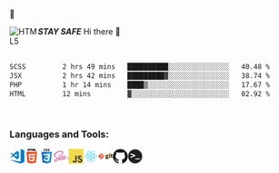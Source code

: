 
🚀 

<img align="left" alt="HTML5" width="50px" src="http://bambu-corp.com/s3/mask.gif" /> <strong>*STAY SAFE*</strong>
Hi there 👋

<br />
<!--
**BambuTeam/BambuTeam** is a ✨ _special_ ✨ repository because its `README.md` (this file) appears on your GitHub profile.

Here are some ideas to get you started:
-->
- 💬 Ask me about <strong>development@bambu.team</strong>
- 🔭 I’m currently working on <strong>Bambu Team | Development Area</strong>
-  I’m currently learning   <strong>Unity 3D</strong><img align="left" alt="HTML5" width="26px" src="https://cdn.svgporn.com/logos/unity.svg" />


<img height="180em" src="https://github-readme-stats.vercel.app/api?username=BambuTeam&show_icons=true&hide_border=true&&count_private=true&include_all_commits=true&theme=dark" />
<img height="180em" src="https://github-readme-stats.vercel.app/api/top-langs/?username=BambuTeam&layout=compact&theme=dark" />


*This Week I Spent My Time On:*
<!--START_SECTION:waka-->
```text
SCSS         2 hrs 49 mins   ██████████░░░░░░░░░░░░░░░   40.48 % 
JSX          2 hrs 42 mins   █████████▓░░░░░░░░░░░░░░░   38.74 % 
PHP          1 hr 14 mins    ████▒░░░░░░░░░░░░░░░░░░░░   17.67 % 
HTML         12 mins         ▓░░░░░░░░░░░░░░░░░░░░░░░░   02.92 % 
```
<!--END_SECTION:waka-->

<br />

### Languages and Tools:

<img align="left" alt="Visual Studio Code" width="26px" src="https://raw.githubusercontent.com/github/explore/80688e429a7d4ef2fca1e82350fe8e3517d3494d/topics/visual-studio-code/visual-studio-code.png" />
<img align="left" alt="HTML5" width="26px" src="https://raw.githubusercontent.com/github/explore/80688e429a7d4ef2fca1e82350fe8e3517d3494d/topics/html/html.png" />
<img align="left" alt="CSS3" width="26px" src="https://raw.githubusercontent.com/github/explore/80688e429a7d4ef2fca1e82350fe8e3517d3494d/topics/css/css.png" />
<img align="left" alt="Sass" width="26px" src="https://raw.githubusercontent.com/github/explore/80688e429a7d4ef2fca1e82350fe8e3517d3494d/topics/sass/sass.png" />
<img align="left" alt="JavaScript" width="26px" src="https://raw.githubusercontent.com/github/explore/80688e429a7d4ef2fca1e82350fe8e3517d3494d/topics/javascript/javascript.png" />
<img align="left" alt="React" width="26px" src="https://raw.githubusercontent.com/github/explore/80688e429a7d4ef2fca1e82350fe8e3517d3494d/topics/react/react.png" />
<img align="left" alt="Git" width="26px" src="https://raw.githubusercontent.com/github/explore/80688e429a7d4ef2fca1e82350fe8e3517d3494d/topics/git/git.png" />
<img align="left" alt="GitHub" width="26px" src="https://raw.githubusercontent.com/github/explore/78df643247d429f6cc873026c0622819ad797942/topics/github/github.png" />
<img align="left" alt="Terminal" width="26px" src="https://raw.githubusercontent.com/github/explore/80688e429a7d4ef2fca1e82350fe8e3517d3494d/topics/terminal/terminal.png" />